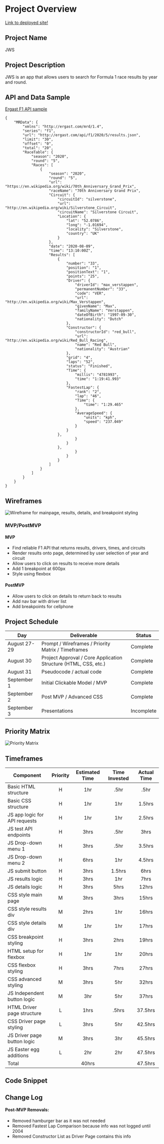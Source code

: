# Project Overview

[Link to deployed site!](https://lukewarmsoup1486.github.io/JWS/ "Link to deployed site")

## Project Name

JWS

## Project Description

JWS is an app that allows users to search for Formula 1 race results by year and round.

## API and Data Sample

[Ergast F1 API sample](http://ergast.com/api/f1/2020/5/results "Ergast F1 API")

```
{
    "MRData": {
        "xmlns": "http://ergast.com/mrd/1.4",
        "series": "f1",
        "url": "http://ergast.com/api/f1/2020/5/results.json",
        "limit": "30",
        "offset": "0",
        "total": "20",
        "RaceTable": {
            "season": "2020",
            "round": "5",
            "Races": [
                {
                    "season": "2020",
                    "round": "5",
                    "url": "https://en.wikipedia.org/wiki/70th_Anniversary_Grand_Prix",
                    "raceName": "70th Anniversary Grand Prix",
                    "Circuit": {
                        "circuitId": "silverstone",
                        "url": "http://en.wikipedia.org/wiki/Silverstone_Circuit",
                        "circuitName": "Silverstone Circuit",
                        "Location": {
                            "lat": "52.0786",
                            "long": "-1.01694",
                            "locality": "Silverstone",
                            "country": "UK"
                        }
                    },
                    "date": "2020-08-09",
                    "time": "13:10:00Z",
                    "Results": [
                        {
                            "number": "33",
                            "position": "1",
                            "positionText": "1",
                            "points": "25",
                            "Driver": {
                                "driverId": "max_verstappen",
                                "permanentNumber": "33",
                                "code": "VER",
                                "url": "http://en.wikipedia.org/wiki/Max_Verstappen",
                                "givenName": "Max",
                                "familyName": "Verstappen",
                                "dateOfBirth": "1997-09-30",
                                "nationality": "Dutch"
                            },
                            "Constructor": {
                                "constructorId": "red_bull",
                                "url": "http://en.wikipedia.org/wiki/Red_Bull_Racing",
                                "name": "Red Bull",
                                "nationality": "Austrian"
                            },
                            "grid": "4",
                            "laps": "52",
                            "status": "Finished",
                            "Time": {
                                "millis": "4781993",
                                "time": "1:19:41.993"
                            },
                            "FastestLap": {
                                "rank": "2",
                                "lap": "46",
                                "Time": {
                                    "time": "1:29.465"
                                },
                                "AverageSpeed": {
                                    "units": "kph",
                                    "speed": "237.049"
                                }
                            }
                        },
                                }
                            }
                        },
                                }
                            }
                        }
                    ]
                }
            ]
        }
    }
}
```
## Wireframes

![Wireframe for mainpage, results, details, and breakpoint styling](https://i.imgur.com/znXqaWa.jpg "Wireframes for mainpage, results, and details, plus breakpoint styling.")

### MVP/PostMVP

#### MVP 

- Find reliable F1 API that returns results, drivers, times, and circuits
- Render results onto page, determined by user selection of year and circuit 
- Allow users to click on results to receive more details
- Add 1 breakpoint at 600px
- Style using flexbox

#### PostMVP  

- Allow users to click on details to return back to results
- Add nav bar with driver list
- Add breakpoints for cellphone

## Project Schedule

|  Day | Deliverable | Status
|---|---| ---|
|August 27-29| Prompt / Wireframes / Priority Matrix / Timeframes | Complete
|August 30| Project Approval / Core Application Structure (HTML, CSS, etc.) | Complete
|August 31| Pseudocode / actual code | Complete
|September 1| Initial Clickable Model / MVP  | Complete
|September 2| Post MVP / Advanced CSS | Complete
|September 3| Presentations | Incomplete

## Priority Matrix

![Priority Matrix](https://i.imgur.com/kQu5W4E.jpg "Priority Matrix")

## Timeframes

| Component | Priority | Estimated Time | Time Invested | Actual Time |
| --- | :---: |  :---: | :---: | :---: |
| Basic HTML structure | H | 1hr | .5hr | .5hr |
| Basic CSS structure | H | 1hr | 1hr | 1.5hrs |
| JS app logic for API requests | H | 1hr | 1hr | 2.5hrs |
| JS test API endpoints | H | 3hrs| .5hr | 3hrs |
| JS Drop-down menu 1  | H | 3hrs| .5hr | 3.5hrs |
| JS Drop-down menu 2 | H | 6hrs| 1hr | 4.5hrs |
| JS submit button | H | 3hrs | 1.5hrs | 6hrs |
| JS results logic | H | 3hrs | 1hr | 7hrs |
| JS details logic | H | 3hrs | 5hrs | 12hrs |
| CSS style main page  | M | 3hrs | 3hrs | 15hrs |
| CSS style results div | M | 2hrs | 1hr | 16hrs |
| CSS style details div | M | 1hr | 1hr | 17hrs |
| CSS breakpoint styling | H | 3hrs | 2hrs | 19hrs |
| HTML setup for flexbox | H | 1hr | 1hr | 20hrs |
| CSS flexbox styling | H | 3hrs | 7hrs | 27hrs |
| CSS advanced styling | M | 3hrs | 5hr | 32hrs |
| JS Independent button logic | M | 3hr | 5hr | 37hrs |
| HTML Driver page structure | L | 1hrs | .5hrs | 37.5hrs |
| CSS Driver page styling | L | 3hrs | 5hr | 42.5hrs |
| JS Driver page button logic | M | 3hrs | 3hr | 45.5hrs |
| JS Easter egg additions | L | 2hr | 2hr | 47.5hrs |
| Total |  | 40hrs |  | 47.5hrs |


## Code Snippet

## Change Log

#### Post-MVP Removals:
- Removed hamburger bar as it was not needed
- Removed Fastest Lap Comparison because info was not logged until 2004
- Removed Constructor List as Driver Page contains this info
